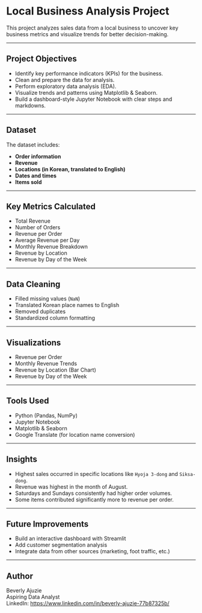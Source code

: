 # Local Business Analysis Project

This project analyzes sales data from a local business to uncover key business metrics and visualize trends for better decision-making.

---------------------------

## Project Objectives

- Identify key performance indicators (KPIs) for the business.
- Clean and prepare the data for analysis.
- Perform exploratory data analysis (EDA).
- Visualize trends and patterns using Matplotlib & Seaborn.
- Build a dashboard-style Jupyter Notebook with clear steps and markdowns.

---------------------------

## Dataset

The dataset includes:
- **Order information**
- **Revenue**
- **Locations (in Korean, translated to English)**
- **Dates and times**
- **Items sold**

---------------------------

## Key Metrics Calculated

- Total Revenue
- Number of Orders
- Revenue per Order
- Average Revenue per Day
- Monthly Revenue Breakdown
- Revenue by Location
- Revenue by Day of the Week

---------------------------

## Data Cleaning

- Filled missing values (`NaN`)
- Translated Korean place names to English
- Removed duplicates
- Standardized column formatting

---------------------------

## Visualizations

- Revenue per Order
- Monthly Revenue Trends
- Revenue by Location (Bar Chart)
- Revenue by Day of the Week

---------------------------

## Tools Used

- Python (Pandas, NumPy)
- Jupyter Notebook
- Matplotlib & Seaborn
- Google Translate (for location name conversion)

---------------------------

## Insights

- Highest sales occurred in specific locations like `Hyoja 3-dong` and `Siksa-dong`.
- Revenue was highest in the month of August.
- Saturdays and Sundays consistently had higher order volumes.
- Some items contributed significantly more to revenue per order.

---------------------------

## Future Improvements

- Build an interactive dashboard with Streamlit
- Add customer segmentation analysis
- Integrate data from other sources (marketing, foot traffic, etc.)

---------------------------

## Author

Beverly Ajuzie  
Aspiring Data Analyst  
LinkedIn: https://www.linkedin.com/in/beverly-ajuzie-77b87325b/
